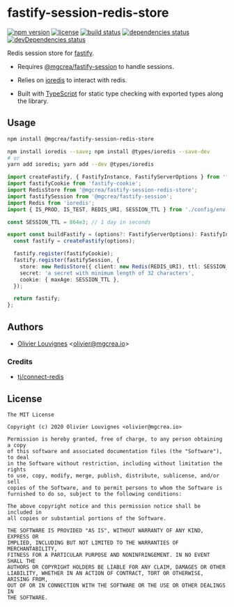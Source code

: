 # fastify-session-redis-store

[![npm version](https://img.shields.io/npm/v/@mgcrea/fastify-session-redis-store.svg)](https://github.com/mgcrea/fastify-session-redis-store/releases)
[![license](https://img.shields.io/npm/l/@mgcrea/fastify-session-redis-store)](https://tldrlegal.com/license/mit-license)
[![build status](https://img.shields.io/github/workflow/status/mgcrea/fastify-session-redis-store/ci)](https://github.com/mgcrea/fastify-session-redis-store/actions)
[![dependencies status](https://img.shields.io/david/mgcrea/fastify-session-redis-store)](https://david-dm.org/mgcrea/fastify-session-redis-store)
[![devDependencies status](https://img.shields.io/david/dev/mgcrea/fastify-session-redis-store)](https://david-dm.org/mgcrea/fastify-session-redis-store?type=dev)

Redis session store for [fastify](https://github.com/fastify/fastify).

- Requires [@mgcrea/fastify-session](https://github.com/mgcrea/fastify-session) to handle sessions.

- Relies on [ioredis](https://github.com/luin/ioredis) to interact with redis.

- Built with [TypeScript](https://www.typescriptlang.org/) for static type checking with exported types along the
  library.

## Usage

```bash
npm install @mgcrea/fastify-session-redis-store
```

```bash
npm install ioredis --save; npm install @types/ioredis --save-dev
# or
yarn add ioredis; yarn add --dev @types/ioredis
```

```ts
import createFastify, { FastifyInstance, FastifyServerOptions } from 'fastify';
import fastifyCookie from 'fastify-cookie';
import RedisStore from '@mgcrea/fastify-session-redis-store';
import fastifySession from '@mgcrea/fastify-session';
import Redis from 'ioredis';
import { IS_PROD, IS_TEST, REDIS_URI, SESSION_TTL } from './config/env';

const SESSION_TTL = 864e3; // 1 day in seconds

export const buildFastify = (options?: FastifyServerOptions): FastifyInstance => {
  const fastify = createFastify(options);

  fastify.register(fastifyCookie);
  fastify.register(fastifySession, {
    store: new RedisStore({ client: new Redis(REDIS_URI), ttl: SESSION_TTL }),
    secret: 'a secret with minimum length of 32 characters',
    cookie: { maxAge: SESSION_TTL },
  });

  return fastify;
};
```

## Authors

- [Olivier Louvignes](https://github.com/mgcrea) <<olivier@mgcrea.io>>

### Credits

- [tj/connect-redis](https://github.com/tj/connect-redis)

## License

```
The MIT License

Copyright (c) 2020 Olivier Louvignes <olivier@mgcrea.io>

Permission is hereby granted, free of charge, to any person obtaining a copy
of this software and associated documentation files (the "Software"), to deal
in the Software without restriction, including without limitation the rights
to use, copy, modify, merge, publish, distribute, sublicense, and/or sell
copies of the Software, and to permit persons to whom the Software is
furnished to do so, subject to the following conditions:

The above copyright notice and this permission notice shall be included in
all copies or substantial portions of the Software.

THE SOFTWARE IS PROVIDED "AS IS", WITHOUT WARRANTY OF ANY KIND, EXPRESS OR
IMPLIED, INCLUDING BUT NOT LIMITED TO THE WARRANTIES OF MERCHANTABILITY,
FITNESS FOR A PARTICULAR PURPOSE AND NONINFRINGEMENT. IN NO EVENT SHALL THE
AUTHORS OR COPYRIGHT HOLDERS BE LIABLE FOR ANY CLAIM, DAMAGES OR OTHER
LIABILITY, WHETHER IN AN ACTION OF CONTRACT, TORT OR OTHERWISE, ARISING FROM,
OUT OF OR IN CONNECTION WITH THE SOFTWARE OR THE USE OR OTHER DEALINGS IN
THE SOFTWARE.
```
